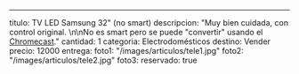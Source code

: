 ---
titulo: TV LED Samsung 32" (no smart)
descripcion: "Muy bien cuidada, con control original. \n\nNo es smart pero se puede
  \"convertir\" usando el [Chromecast](/articulos/chromecast-1ra-generación-full-hd)."
cantidad: 1
categoria: Electrodomésticos
destino: Vender
precio: 12000
entrega: 
foto1: "/images/articulos/tele1.jpg"
foto2: "/images/articulos/tele2.jpg"
foto3: 
reservado: true
